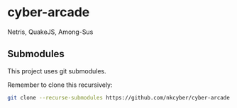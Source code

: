 # cyber-arcade
Netris, QuakeJS, Among-Sus

## Submodules

This project uses git submodules.

Remember to clone this recursively:

```bash
git clone --recurse-submodules https://github.com/nkcyber/cyber-arcade.git
```

